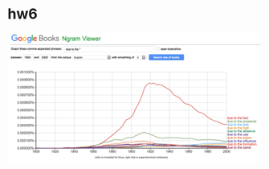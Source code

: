# hw6
![](https://github.com/DenisRaila/hw6/blob/master/Снимок%20экрана%202018-04-09%20в%2022.08.59.png)
